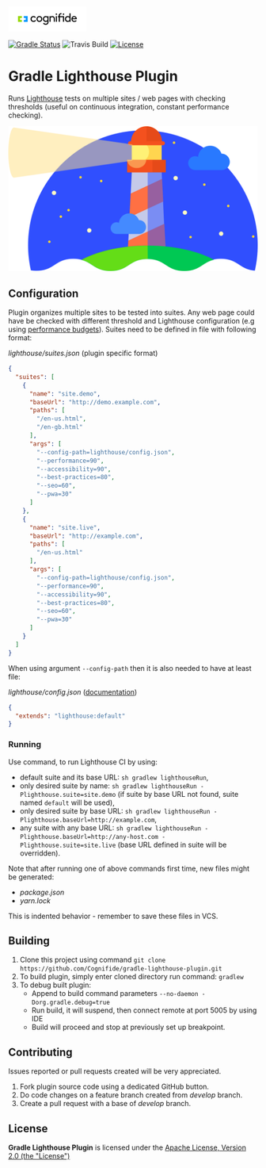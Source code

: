 [![Cognifide logo](docs/cognifide-logo.png)](http://cognifide.com)

[![Gradle Status](https://gradleupdate.appspot.com/Cognifide/gradle-lighthouse-plugin/status.svg?random=123)](https://gradleupdate.appspot.com/Cognifide/gradle-lighthouse-plugin/status)
![Travis Build](https://travis-ci.org/Cognifide/gradle-lighthouse-plugin.svg?branch=master)
[![License](https://img.shields.io/badge/License-Apache%202.0-blue.svg)](https://opensource.org/licenses/Apache-2.0)

# Gradle Lighthouse Plugin

Runs [Lighthouse](https://developers.google.com/web/tools/lighthouse) tests on multiple sites / web pages with checking thresholds (useful on continuous integration, constant performance checking).

[![Lighthouse Logo](docs/lighthouse-logo.png)](https://developers.google.com/web/tools/lighthouse)

## Configuration

Plugin organizes multiple sites to be tested into suites. Any web page could have be checked with different threshold and Lighthouse configuration (e.g using [performance budgets](https://developers.google.com/web/tools/lighthouse/audits/budgets)).
Suites need to be defined in file with following format:

*lighthouse/suites.json* (plugin specific format)
```json
{
  "suites": [
    {
      "name": "site.demo",
      "baseUrl": "http://demo.example.com",
      "paths": [
        "/en-us.html",
        "/en-gb.html"
      ],
      "args": [
        "--config-path=lighthouse/config.json",
        "--performance=90",
        "--accessibility=90",
        "--best-practices=80",
        "--seo=60",
        "--pwa=30"
      ]
    },
    {
      "name": "site.live",
      "baseUrl": "http://example.com",
      "paths": [
        "/en-us.html"
      ],
      "args": [
        "--config-path=lighthouse/config.json",
        "--performance=90",
        "--accessibility=90",
        "--best-practices=80",
        "--seo=60",
        "--pwa=30"
      ]
    }
  ]
}
```

When using argument `--config-path` then it is also needed to have at least file:

*lighthouse/config.json* ([documentation](https://github.com/GoogleChrome/lighthouse/blob/master/docs/configuration.md#config-extension))
```json
{
  "extends": "lighthouse:default"
}
```

### Running

Use command, to run Lighthouse CI by using:

* default suite and its base URL: `sh gradlew lighthouseRun`,
* only desired suite by name: `sh gradlew lighthouseRun -Plighthouse.suite=site.demo` (if suite by base URL not found, suite named `default` will be used),
* only desired suite by base URL: `sh gradlew lighthouseRun -Plighthouse.baseUrl=http://example.com`,
* any suite with any base URL: `sh gradlew lighthouseRun -Plighthouse.baseUrl=http://any-host.com -Plighthouse.suite=site.live` (base URL defined in suite will be overridden).

Note that after running one of above commands first time, new files might be generated:

* *package.json*
* *yarn.lock*

This is indented behavior - remember to save these files in VCS.

## Building

1. Clone this project using command `git clone https://github.com/Cognifide/gradle-lighthouse-plugin.git`
2. To build plugin, simply enter cloned directory run command: `gradlew`
3. To debug built plugin:
    * Append to build command parameters `--no-daemon -Dorg.gradle.debug=true`
    * Run build, it will suspend, then connect remote at port 5005 by using IDE
    * Build will proceed and stop at previously set up breakpoint.

## Contributing

Issues reported or pull requests created will be very appreciated. 

1. Fork plugin source code using a dedicated GitHub button.
2. Do code changes on a feature branch created from *develop* branch.
3. Create a pull request with a base of *develop* branch.

## License

**Gradle Lighthouse Plugin** is licensed under the [Apache License, Version 2.0 (the "License")](https://www.apache.org/licenses/LICENSE-2.0.txt)
